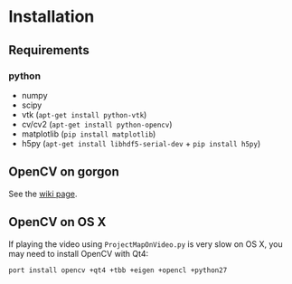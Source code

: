 # Installation

## Requirements

### python

- numpy
- scipy
- vtk (`apt-get install python-vtk`)
- cv/cv2 (`apt-get install python-opencv`)
- matplotlib (`pip install matplotlib`)
- h5py (`apt-get install libhdf5-serial-dev` + `pip install h5py`)

## OpenCV on gorgon

See the [wiki page](https://github.com/sameeptandon/sail-car-log/wiki/Installing-opencv-on-gorgon).

## OpenCV on OS X

If playing the video using `ProjectMapOnVideo.py` is very slow on OS X,
you may need to install OpenCV with Qt4:

`port install opencv +qt4 +tbb +eigen +opencl +python27`

